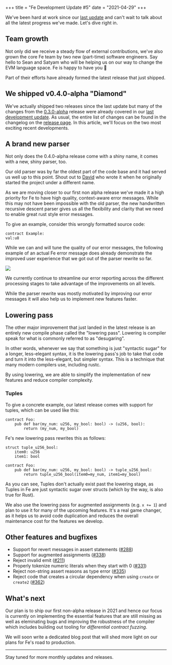 +++
title = "Fe Development Update #5"
date = "2021-04-29"
+++


We've been hard at work since our [last update](/posts/development-update-4/) and can't wait to talk about all the latest progress we've made. Let's dive right in.


## Team growth

Not only did we receive a steady flow of external contributions, we've also grown the core Fe team by two new (part-time) software engineers. Say hello to Sean and Satyam who will be helping us on our way to change the EVM language space. Fe is happy to have you 🙏

Part of their efforts have already formed the latest release that just shipped.

## We shipped v0.4.0-alpha "Diamond"

We've actually shipped two releases since the last update but many of the changes from the [0.3.0-alpha](https://github.com/ethereum/fe/releases/tag/v0.3.0-alpha) release were already covered in our [last development update](/posts/development-update-4/). As usual, the entire list of changes can be found in the changelog on the [release page](https://github.com/ethereum/fe/releases/tag/v0.4.0-alpha). In this article, we'll focus on the two most exciting recent developments. 


## A brand new parser

Not only does the 0.4.0-alpha release come with a shiny name, it comes with a new, shiny parser, too.

Our old parser was by far the oldest part of the code base and it had served us well up to this point. Shout out to [David](https://github.com/davesque) who wrote it when he originally started the project under a different name.

As we are moving closer to our first non alpha release we've made it a high priority for Fe to have high quality, context-aware error messages. While this may not have been impossible with the old parser, the new handwritten recursive descent parser gives us all the flexibility and clarity that we need to enable great rust style error messages.

To give an example, consider this wrongly formatted source code:

```
contract Example:
val:u8
```

While we can and will tune the quality of our error messages, the following example of an actual Fe error message does already demonstrate the improved user experience that we got out of the parser rewrite so far.

![](https://storage.googleapis.com/ethereum-hackmd/upload_3c6767184497bd08fddde6d084ad6081.png)


We currently continue to streamline our error reporting across the different processing stages to take advantage of the improvements on all levels.

While the parser rewrite was mostly motivated by improving our error messages it will also help us to implement new features faster.


## Lowering pass

The other major improvement that just landed in the latest release is an entirely new compile phase called the "lowering pass". Lowering is compiler speak for what is commonly referred to as "desugaring".

In other words, whenever we say that something is just "syntactic sugar" for a longer, less-elegant syntax, it is the lowering pass's job to take that code and turn it into the less-elegant, but simpler syntax. This is a technique that many modern compilers use, including rustc.

By using lowering, we are able to simplify the implementation of new features and reduce compiler complexity.

### Tuples

To give a concrete example, our latest release comes with support for tuples, which can be used like this:

```
contract Foo:
    pub def bar(my_num: u256, my_bool: bool) -> (u256, bool):
        return (my_num, my_bool)
```

Fe's new lowering pass rewrites this as follows:

```
struct tuple_u256_bool:
    item0: u256
    item1: bool

contract Foo:
    pub def bar(my_num: u256, my_bool: bool) -> tuple_u256_bool:
        return tuple_u256_bool(item0=my_num, item1=my_bool)
```

As you can see, Tuples don't actually exist past the lowering stage, as Tuples in Fe are just syntactic sugar over structs (which by the way, is also true for Rust).

We also use the lowering pass for augmented assignments (e.g. `x += 1`) and plan to use it for many of the upcoming features. It's a real game changer, as it helps us to avoid code duplication and reduces the overall maintenance cost for the features we develop.


## Other features and bugfixes

- Support for revert messages in assert statements ([#288](https://github.com/ethereum/fe/issues/288))
- Support for augmented assignments ([#338](https://github.com/ethereum/fe/issues/338))
- Reject invalid emit ([#211](https://github.com/ethereum/fe/issues/211))
- Properly tokenize numeric literals when they start with 0 ([#331](https://github.com/ethereum/fe/issues/331))
- Reject non-string assert reasons as type error ([#335](https://github.com/ethereum/fe/issues/335))
- Reject code that creates a circular dependency when using `create` or `create2` ([#362](https://github.com/ethereum/fe/issues/362))


## What's next

Our plan is to ship our first non-alpha release in 2021 and hence our focus is currently on implementing the essential features that are still missing as well as eleminating bugs and improving the robustness of the compiler which includes building out tooling for *differential contract fuzzing*.

We will soon write a dedicated blog post that will shed more light on our plans for Fe's road to production.


---

Stay tuned for more monthly updates and releases.